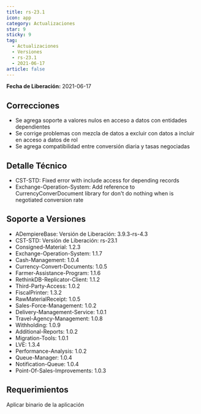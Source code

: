 ```yaml
---
title: rs-23.1
icon: app
category: Actualizaciones
star: 9
sticky: 9
tag:
  - Actualizaciones
  - Versiones
  - rs-23.1
  - 2021-06-17
article: false
---
```


**Fecha de Liberación:** 2021-06-17

## Correcciones

- Se agrega soporte a valores nulos en acceso a datos con entidades dependientes
- Se corrige problemas con mezcla de datos a excluir con datos a incluir en acceso a datos de rol
- Se agrega compatibilidad entre conversión diaria y tasas negociadas

## Detalle Técnico

- CST-STD: Fixed error with include access for depending records
- Exchange-Operation-System: Add reference to CurrencyConverDocument library for don't do nothing when is negotiated conversion rate

## Soporte a Versiones

- ADempiereBase: Versión de Liberación: 3.9.3-rs-4.3
- CST-STD: Versión de Liberación: rs-23.1
- Consigned-Material: 1.2.3
- Exchange-Operation-System: 1.1.7
- Cash-Management: 1.0.4
- Currency-Convert-Documents: 1.0.5
- Farmer-Assistance-Program: 1.1.6
- RethinkDB-Replicator-Client: 1.1.2
- Third-Party-Access: 1.0.2
- FiscalPrinter: 1.3.2
- RawMaterialReceipt: 1.0.5
- Sales-Force-Management: 1.0.2
- Delivery-Management-Service: 1.0.1
- Travel-Agency-Management: 1.0.8
- Withholding: 1.0.9
- Additional-Reports: 1.0.2
- Migration-Tools: 1.0.1
- LVE: 1.3.4
- Performance-Analysis: 1.0.2
- Queue-Manager: 1.0.4
- Notification-Queue: 1.0.4
- Point-Of-Sales-Improvements: 1.0.3

## Requerimientos

Aplicar binario de la aplicación
